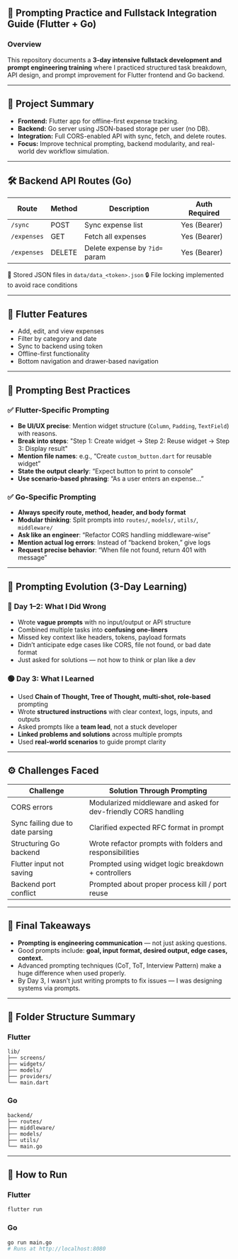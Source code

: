 ## 🧠 Prompting Practice and Fullstack Integration Guide (Flutter + Go)

### Overview

This repository documents a **3-day intensive fullstack development and prompt engineering training** where I practiced structured task breakdown, API design, and prompt improvement for Flutter frontend and Go backend.

---

## 🔁 Project Summary

* **Frontend:** Flutter app for offline-first expense tracking.
* **Backend:** Go server using JSON-based storage per user (no DB).
* **Integration:** Full CORS-enabled API with sync, fetch, and delete routes.
* **Focus:** Improve technical prompting, backend modularity, and real-world dev workflow simulation.

---

## 🛠️ Backend API Routes (Go)

| Route       | Method | Description                    | Auth Required |
| ----------- | ------ | ------------------------------ | ------------- |
| `/sync`     | POST   | Sync expense list              | Yes (Bearer)  |
| `/expenses` | GET    | Fetch all expenses             | Yes (Bearer)  |
| `/expenses` | DELETE | Delete expense by `?id=` param | Yes (Bearer)  |

📁 Stored JSON files in `data/data_<token>.json`
🔒 File locking implemented to avoid race conditions

---

## 📲 Flutter Features

* Add, edit, and view expenses
* Filter by category and date
* Sync to backend using token
* Offline-first functionality
* Bottom navigation and drawer-based navigation

---

## 📌 Prompting Best Practices

### ✅ Flutter-Specific Prompting

* **Be UI/UX precise**: Mention widget structure (`Column`, `Padding`, `TextField`) with reasons.
* **Break into steps**: "Step 1: Create widget → Step 2: Reuse widget → Step 3: Display result"
* **Mention file names**: e.g., “Create `custom_button.dart` for reusable widget”
* **State the output clearly**: “Expect button to print to console”
* **Use scenario-based phrasing**: “As a user enters an expense…”

### ✅ Go-Specific Prompting

* **Always specify route, method, header, and body format**
* **Modular thinking**: Split prompts into `routes/`, `models/`, `utils/`, `middleware/`
* **Ask like an engineer**: “Refactor CORS handling middleware-wise”
* **Mention actual log errors**: Instead of “backend broken,” give logs
* **Request precise behavior**: “When file not found, return 401 with message”

---

## 📘 Prompting Evolution (3-Day Learning)

### 🔴 **Day 1–2: What I Did Wrong**

* Wrote **vague prompts** with no input/output or API structure
* Combined multiple tasks into **confusing one-liners**
* Missed key context like headers, tokens, payload formats
* Didn’t anticipate edge cases like CORS, file not found, or bad date format
* Just asked for solutions — not how to think or plan like a dev

### 🟢 **Day 3: What I Learned**

* Used **Chain of Thought, Tree of Thought, multi-shot, role-based** prompting
* Wrote **structured instructions** with clear context, logs, inputs, and outputs
* Asked prompts like a **team lead**, not a stuck developer
* **Linked problems and solutions** across multiple prompts
* Used **real-world scenarios** to guide prompt clarity

---

## ⚙️ Challenges Faced

| Challenge                        | Solution Through Prompting                                      |
| -------------------------------- | --------------------------------------------------------------- |
| CORS errors                      | Modularized middleware and asked for dev-friendly CORS handling |
| Sync failing due to date parsing | Clarified expected RFC format in prompt                         |
| Structuring Go backend           | Wrote refactor prompts with folders and responsibilities        |
| Flutter input not saving         | Prompted using widget logic breakdown + controllers             |
| Backend port conflict            | Prompted about proper process kill / port reuse                 |

---

## 🏁 Final Takeaways

* **Prompting is engineering communication** — not just asking questions.
* Good prompts include: **goal, input format, desired output, edge cases, context.**
* Advanced prompting techniques (CoT, ToT, Interview Pattern) make a huge difference when used properly.
* By Day 3, I wasn’t just writing prompts to fix issues — I was designing systems via prompts.

---

## 📎 Folder Structure Summary

### Flutter

```
lib/
├── screens/
├── widgets/
├── models/
├── providers/
└── main.dart
```

### Go

```
backend/
├── routes/
├── middleware/
├── models/
├── utils/
└── main.go
```

---

## 🚀 How to Run

### Flutter

```bash
flutter run
```

### Go

```bash
go run main.go
# Runs at http://localhost:8080
```
